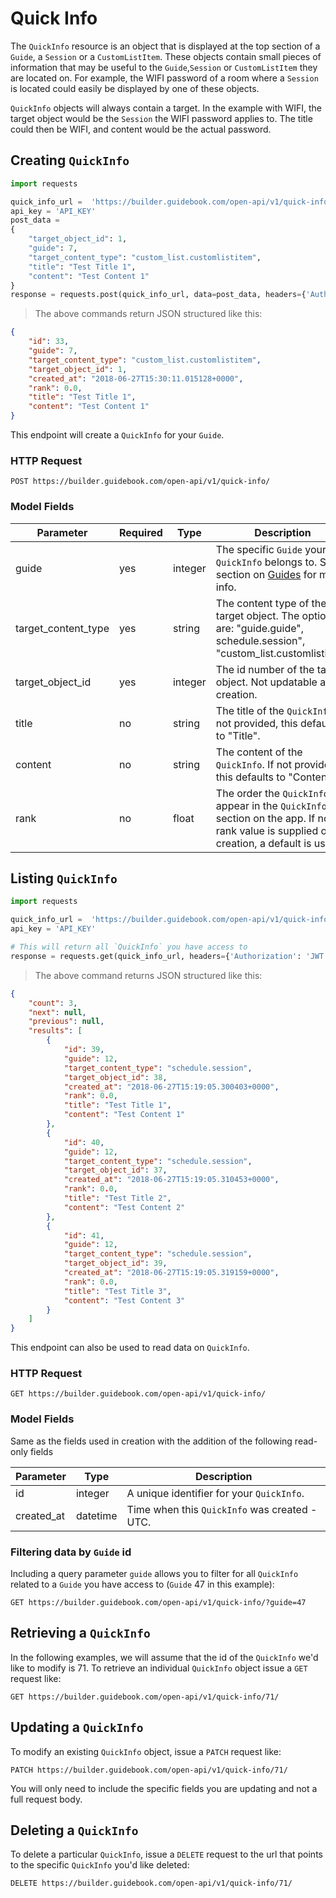 # Quick Info

The `QuickInfo` resource is an object that is displayed at the top section of a `Guide`, a `Session` or a `CustomListItem`. These objects contain small pieces of information that may be useful to the `Guide`,`Session` or `CustomListItem` they are located on. For example, the WIFI password of a room where a `Session` is located could easily be displayed by one of these objects. 

`QuickInfo` objects will always contain a target. In the example with WIFI, the target object would be the `Session` the WIFI password applies to. The title could then be WIFI, and content would be the actual password. 

## Creating `QuickInfo`


```python
import requests

quick_info_url =  'https://builder.guidebook.com/open-api/v1/quick-info/'
api_key = 'API_KEY'
post_data =
{
	"target_object_id": 1,
	"guide": 7,
	"target_content_type": "custom_list.customlistitem",
	"title": "Test Title 1",
	"content": "Test Content 1"
}
response = requests.post(quick_info_url, data=post_data, headers={'Authorization': 'JWT ' + api_key}).json()


```

> The above commands return JSON structured like this:

```json
{
	"id": 33,
	"guide": 7,
	"target_content_type": "custom_list.customlistitem",
	"target_object_id": 1,
	"created_at": "2018-06-27T15:30:11.015128+0000",
	"rank": 0.0,
	"title": "Test Title 1",
	"content": "Test Content 1"
}

```


This endpoint will create a `QuickInfo` for your `Guide`.

### HTTP Request

`POST https://builder.guidebook.com/open-api/v1/quick-info/`

### Model Fields

Parameter            | Required  | Type    | Description
---------            | --------  | ------- | -----------
guide                | yes | integer  | The specific `Guide` your `QuickInfo` belongs to.  See section on [Guides](#guides) for more info.
target_content_type  | yes | string   | The content type of the target object.  The options are: "guide.guide", schedule.session", "custom_list.customlistitem"
target_object_id     | yes | integer  | The id number of the target object.  Not updatable after creation.
title     			 | no | string   | The title of the `QuickInfo`. If not provided, this defaults to "Title".
content 		     | no | string   | The content of the `QuickInfo`. If not provided, this defaults to "Content".
rank                 | no  | float  | The order the `QuickInfo` will appear in the `QuickInfo` section on the app. If no rank value is supplied on creation, a default is used.


## Listing `QuickInfo`


```python
import requests

quick_info_url =  'https://builder.guidebook.com/open-api/v1/quick-info/'
api_key = 'API_KEY'

# This will return all `QuickInfo` you have access to
response = requests.get(quick_info_url, headers={'Authorization': 'JWT ' + api_key})
```

> The above command returns JSON structured like this:

```json
{
	"count": 3,
	"next": null,
	"previous": null,
	"results": [
		{
			"id": 39,
			"guide": 12,
			"target_content_type": "schedule.session",
			"target_object_id": 38,
			"created_at": "2018-06-27T15:19:05.300403+0000",
			"rank": 0.0,
			"title": "Test Title 1",
			"content": "Test Content 1"
		},
		{
			"id": 40,
			"guide": 12,
			"target_content_type": "schedule.session",
			"target_object_id": 37,
			"created_at": "2018-06-27T15:19:05.310453+0000",
			"rank": 0.0,
			"title": "Test Title 2",
			"content": "Test Content 2"
		},
		{
			"id": 41,
			"guide": 12,
			"target_content_type": "schedule.session",
			"target_object_id": 39,
			"created_at": "2018-06-27T15:19:05.319159+0000",
			"rank": 0.0,
			"title": "Test Title 3",
			"content": "Test Content 3"
		}
	]
}
```


This endpoint can also be used to read data on `QuickInfo`.

### HTTP Request

`GET https://builder.guidebook.com/open-api/v1/quick-info/`

### Model Fields

Same as the fields used in creation with the addition of the following read-only fields

Parameter       | Type    | Description
---------       | ------- | -----------
id              | integer  | A unique identifier for your `QuickInfo`.
created_at      | datetime | Time when this `QuickInfo` was created - UTC.


### Filtering data by `Guide` id

Including a query parameter `guide` allows you to filter for all `QuickInfo` related to a `Guide` you have access to (`Guide` 47 in this example):

`GET https://builder.guidebook.com/open-api/v1/quick-info/?guide=47`


## Retrieving a `QuickInfo`
In the following examples, we will assume that the id of the `QuickInfo` we'd like to modify is 71.
To retrieve an individual `QuickInfo` object issue a `GET` request like:

`GET https://builder.guidebook.com/open-api/v1/quick-info/71/`

## Updating a `QuickInfo`

To modify an existing `QuickInfo` object, issue a `PATCH` request like:

`PATCH https://builder.guidebook.com/open-api/v1/quick-info/71/`

You will only need to include the specific fields you are updating and not a full request body.

## Deleting a `QuickInfo`

To delete a particular `QuickInfo`, issue a `DELETE` request to the url that points to the specific `QuickInfo` you'd like deleted:

`DELETE https://builder.guidebook.com/open-api/v1/quick-info/71/`
